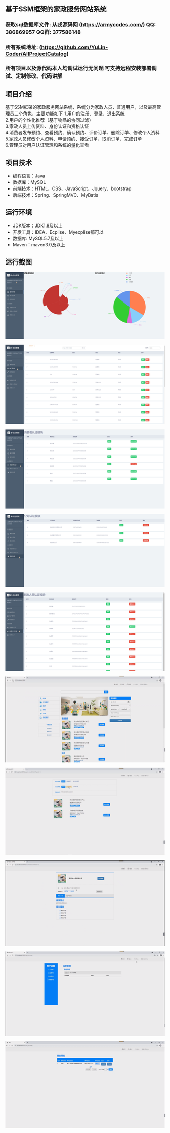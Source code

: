 ## 基于SSM框架的家政服务网站系统

###  获取sql数据库文件: 从戎源码网 (https://armycodes.com/) QQ: 386869957 QQ群: 377586148
###  所有系统地址: (https://github.com/YuLin-Coder/AllProjectCatalog) 
###  所有项目以及源代码本人均调试运行无问题 可支持远程安装部署调试、定制修改、代码讲解

## 项目介绍
基于SSM框架的家政服务网站系统，系统分为家政人员，普通用户，以及最高管理员三个角色，主要功能如下
1.用户的注册、登录、退出系统  
2.用户的个性化推荐（基于物品的协同过滤）  
3.家政人员上传资料、身份认证和资格认证  
4.消费者发布预约、查看预约、确认预约、评价订单、删除订单、修改个人资料  
5.家政人员修改个人资料、申请预约、接受订单、取消订单、完成订单  
6.管理员对用户认证管理和系统的量化查看 

## 项目技术
- 编程语言：Java
- 数据库：MySQL
- 前端技术：HTML、CSS、JavaScript、Jquery、bootstrap
- 后端技术：Spring、SpringMVC、MyBatis

## 运行环境
- JDK版本：JDK1.8及以上
- 开发工具：IDEA、Ecplise、Myecplise都可以
- 数据库: MySQL5.7及以上
- Maven：maven3.0及以上

## 运行截图
![](screenshot/1.png)

![](screenshot/2.png)

![](screenshot/3.png)

![](screenshot/4.png)

![](screenshot/5.png)

![](screenshot/6.png)

![](screenshot/7.png)

![](screenshot/8.png)

![](screenshot/9.png)

![](screenshot/10.png)